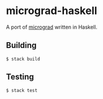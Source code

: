 # micrograd-haskell

A port of [micrograd](https://github.com/karpathy/micrograd) written in Haskell.

## Building
```
$ stack build
```

## Testing
```
$ stack test
```